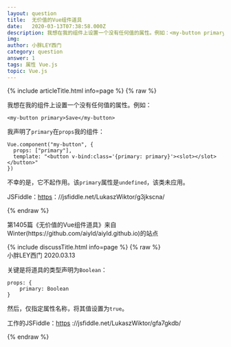 ```yaml
---
layout: question
title:  无价值的Vue组件道具
date:   2020-03-13T07:38:58.000Z
description: 我想在我的组件上设置一个没有任何值的属性。例如：<my-button primary>Save</my-button>我声明了primary在p...
img: 
author: 小胖LEY西门
category: question
answer: 1
tags: 属性 Vue.js
topic: Vue.js
---
```

<div class="article-root">
  <div class="article">
    {% include articleTitle.html info=page %}
    {% raw %}
    <div class="article-content"><p><font style="vertical-align: inherit;"><font style="vertical-align: inherit;">我想在我的组件上设置一个没有任何值的属性。</font><font style="vertical-align: inherit;">例如：</font></font></p>

<pre><code>&lt;my-button primary&gt;Save&lt;/my-button&gt;
</code></pre>

<p><font style="vertical-align: inherit;"><font style="vertical-align: inherit;">我声明了</font></font><code>primary</code><font style="vertical-align: inherit;"><font style="vertical-align: inherit;">在</font></font><code>props</code><font style="vertical-align: inherit;"><font style="vertical-align: inherit;">我的组件：</font></font></p>

<pre><code>Vue.component("my-button", {<font></font>
  props: ["primary"],<font></font>
  template: "&lt;button v-bind:class='{primary: primary}'&gt;&lt;slot&gt;&lt;/slot&gt;&lt;/button&gt;"<font></font>
})<font></font>
</code></pre>

<p><font style="vertical-align: inherit;"><font style="vertical-align: inherit;">不幸的是，它不起作用。</font><font style="vertical-align: inherit;">该</font></font><code>primary</code><font style="vertical-align: inherit;"><font style="vertical-align: inherit;">属性是</font></font><code>undefined</code><font style="vertical-align: inherit;"><font style="vertical-align: inherit;">，该类未应用。</font></font></p>

<p><font style="vertical-align: inherit;"><font style="vertical-align: inherit;">JSFiddle：</font><a href="https://jsfiddle.net/LukaszWiktor/g3jkscna/" rel="noreferrer"><font style="vertical-align: inherit;">https</font></a><font style="vertical-align: inherit;">：//jsfiddle.net/LukaszWiktor/g3jkscna/</font></font><a href="https://jsfiddle.net/LukaszWiktor/g3jkscna/" rel="noreferrer"><font style="vertical-align: inherit;"></font></a></p></div>
    {% endraw %}
  </div>
  <p class="winter_mark">第1405篇《无价值的Vue组件道具》来自Winter(https://github.com/aiyld/aiyld.github.io)的站点</p>
  <div class="discuss-wrapper">
    {% include discussTitle.html info=page %}
    {% raw %}
    <div class="discuss-item">
        <div class="discuss-parent">
          <div class="discuss-meta">
            <span class="discuss-user">小胖LEY西门</span>
            <span class="discuss-time">2020.03.13</span>
          </div>
          <div class="discuss-comment"><p><font style="vertical-align: inherit;"><font style="vertical-align: inherit;">关键是将道具的类型声明为</font></font><code>Boolean</code><font style="vertical-align: inherit;"><font style="vertical-align: inherit;">：</font></font></p>

<pre><code>props: {<font></font>
    primary: Boolean<font></font>
}<font></font>
</code></pre>

<p><font style="vertical-align: inherit;"><font style="vertical-align: inherit;">然后，仅指定属性名称，将其值设置为</font></font><code>true</code><font style="vertical-align: inherit;"><font style="vertical-align: inherit;">。</font></font></p>

<p><font style="vertical-align: inherit;"><font style="vertical-align: inherit;">工作的JSFiddle：</font><a href="https://jsfiddle.net/LukaszWiktor/gfa7gkdb/" rel="noreferrer"><font style="vertical-align: inherit;">https</font></a><font style="vertical-align: inherit;"> ://jsfiddle.net/LukaszWiktor/gfa7gkdb/</font></font><a href="https://jsfiddle.net/LukaszWiktor/gfa7gkdb/" rel="noreferrer"><font style="vertical-align: inherit;"></font></a></p></div>
        </div></div>
    {% endraw %}
  </div>
<div>
